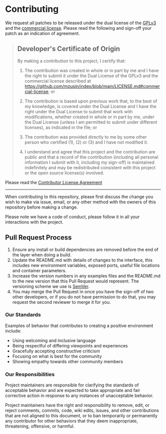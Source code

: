 # Contributing

We request all patches to be released under the dual license
of the [GPLv3](https://www.gnu.org/licenses/gpl-3.0.html) and the [commercial license](https://github.com/mzusin/index/blob/main/LICENSE.md#commercial-license). Please read the following and
sign-off your patch as an indication of agreement.

> ## Developer's Certificate of Origin
>
> By making a contribution to this project, I certify that:
>
>  1. The contribution was created in whole or in part by me and I
>     have the right to submit it under the Dual License of the GPLv3
>     and the commercial license described at https://github.com/mzusin/index/blob/main/LICENSE.md#commercial-license; or
>
>  2. The contribution is based upon previous work that, to the best
>     of my knowledge, is covered under the Dual License and I
>     have the right under the Dual License to submit that work with
>     modifications, whether created in whole or in part by me, under
>     the Dual License (unless I am permitted to submit under
>     different licenses), as indicated in the file; or
>
>  3. The contribution was provided directly to me by some other
>     person who certified (1), (2) or (3) and I have not modified it.
>
>  4. I understand and agree that this project and the contribution
>     are public and that a record of the contribution (including all
>     personal information I submit with it, including my sign-off) is
>     maintained indefinitely and may be redistributed consistent with
>     this project or the open source license(s) involved.

Please read the [Contributor License Agreement](https://gist.github.com/mzusin/6feecccf5abf8deb3c67dd78fab54e09)

-------------------------------------------------------------------

When contributing to this repository, please first discuss the change you wish to make via issue,
email, or any other method with the owners of this repository before making a change.

Please note we have a code of conduct, please follow it in all your interactions with the project.

## Pull Request Process

1. Ensure any install or build dependencies are removed before the end of the layer when doing a
   build.
2. Update the README.md with details of changes to the interface, this includes new environment
   variables, exposed ports, useful file locations and container parameters.
3. Increase the version numbers in any examples files and the README.md to the new version that this
   Pull Request would represent. The versioning scheme we use is [SemVer](http://semver.org/).
4. You may merge the Pull Request in once you have the sign-off of two other developers, or if you
   do not have permission to do that, you may request the second reviewer to merge it for you.

### Our Standards

Examples of behavior that contributes to creating a positive environment
include:

* Using welcoming and inclusive language
* Being respectful of differing viewpoints and experiences
* Gracefully accepting constructive criticism
* Focusing on what is best for the community
* Showing empathy towards other community members

### Our Responsibilities

Project maintainers are responsible for clarifying the standards of acceptable
behavior and are expected to take appropriate and fair corrective action in
response to any instances of unacceptable behavior.

Project maintainers have the right and responsibility to remove, edit, or
reject comments, commits, code, wiki edits, issues, and other contributions
that are not aligned to this document, or to ban temporarily or
permanently any contributor for other behaviors that they deem inappropriate,
threatening, offensive, or harmful.

